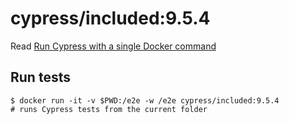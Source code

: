 <!--
WARNING: this file was autogenerated by generate-included-image.js using

    npm run add:included -- 9.5.4 cypress/browsers:node16.14.0-slim-chrome99-ff97
-->

# cypress/included:9.5.4

Read [Run Cypress with a single Docker command][blog post url]

## Run tests

```shell
$ docker run -it -v $PWD:/e2e -w /e2e cypress/included:9.5.4
# runs Cypress tests from the current folder
```

[blog post url]: https://www.cypress.io/blog/2019/05/02/run-cypress-with-a-single-docker-command/
